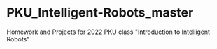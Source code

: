 # PKU_Intelligent-Robots_master
Homework and Projects for 2022 PKU class "Introduction to Intelligent Robots"
